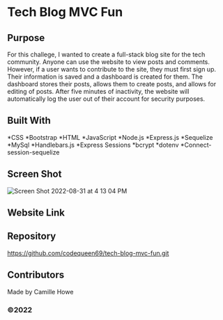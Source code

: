 # Tech Blog MVC Fun

## Purpose
For this challege, I wanted to create a full-stack blog site for the tech community. Anyone can use the website to view posts and comments. However, if a user wants to contribute to the site, they must first sign up. Their information is saved and a dashboard is created for them. The dashboard stores their posts, allows them to create posts, and allows for editing of posts. After five minutes of inactivity, the website will automatically log the user out of their account for security purposes. 

## Built With
*CSS
*Bootstrap
*HTML
*JavaScript
*Node.js
*Express.js
*Sequelize
*MySql
*Handlebars.js
*Express Sessions
*bcrypt
*dotenv
*Connect-session-sequelize

## Screen Shot
![Screen Shot 2022-08-31 at 4 13 04 PM](https://user-images.githubusercontent.com/104512547/187784613-196cdfce-c924-4959-8c92-b24e06b3bcc5.png)

## Website Link


## Repository
https://github.com/codequeen69/tech-blog-mvc-fun.git

## Contributors
Made by Camille Howe

### ©️2022
